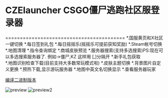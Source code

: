 # CZElauncher   CSGO僵尸逃跑社区服登录器
=========================================
*.国服黄页和X社区一键切换
*.每日签到礼包
*.每日摇摇乐(摇摇乐可提前获知奖励)
*.Steam帐号切换
*.地图清理
*.指令查询绑定
*.商城皮肤预览
*.服务器搜索(支持多选搜索)PS:现在可以多选搜索服务器了. 例如->僵尸,KZ 这样用 [,]分隔开
*.新手礼包获取   
*.地图识别检查下载(目前支持大多数常玩模式啦)
*.皮肤主题切换
*.背景图片自定义更换
*.预热下载,显示游玩服务器
*.地图中英文名切换显示
*.查看服务器玩家

[编译二进制版本](https://bbs.93x.net/forum.php?mod=viewthread&tid=227978&extra=page%3D1)

![preview](https://github.com/icylovey/CZElauncher/doc/UI1.png)
![preview2](https://github.com/icylovey/CZElauncher/doc/UI2.png)
